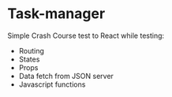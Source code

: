 # Task-manager

Simple Crash Course test to React while testing:
- Routing
- States
- Props
- Data fetch from JSON server
- Javascript functions
